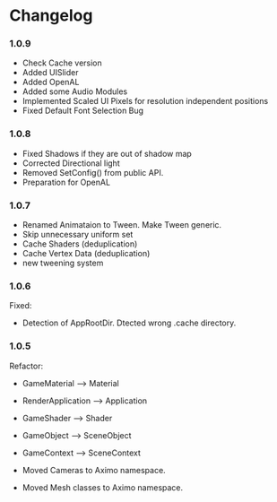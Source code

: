 # Changelog

### 1.0.9

* Check Cache version
* Added UISlider
* Added OpenAL
* Added some Audio Modules
* Implemented Scaled UI Pixels for resolution independent positions
* Fixed Default Font Selection Bug

### 1.0.8

* Fixed Shadows if they are out of shadow map
* Corrected Directional light
* Removed SetConfig() from public API.
* Preparation for OpenAL

### 1.0.7

* Renamed Animataion to Tween. Make Tween generic.
* Skip unnecessary uniform set
* Cache Shaders (deduplication)
* Cache Vertex Data (deduplication)
* new tweening system

### 1.0.6
Fixed:

* Detection of AppRootDir. Dtected wrong .cache directory.

### 1.0.5

Refactor:

* GameMaterial --> Material
* RenderApplication --> Application
* GameShader --> Shader
* GameObject --> SceneObject
* GameContext --> SceneContext

* Moved Cameras to Aximo namespace.
* Moved Mesh classes to Aximo namespace.
